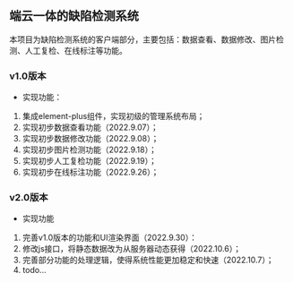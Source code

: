 ## 端云一体的缺陷检测系统
本项目为缺陷检测系统的客户端部分，主要包括：数据查看、数据修改、图片检测、人工复检、在线标注等功能。
### v1.0版本
* 实现功能： 
1. 集成element-plus组件，实现初级的管理系统布局；
2. 实现初步数据查看功能（2022.9.07）；
3. 实现初步数据修改功能（2022.9.08）；
4. 实现初步图片检测功能（2022.9.18）；
5. 实现初步人工复检功能（2022.9.19）；
6. 实现初步在线标注功能（2022.9.26）；


### v2.0版本
* 实现功能
1. 完善v1.0版本的功能和UI渲染界面（2022.9.30）：
2. 修改js接口，将静态数据改为从服务器动态获得（2022.10.6）；
3. 完善部分功能的处理逻辑，使得系统性能更加稳定和快速（2022.10.7）；
4. todo...


